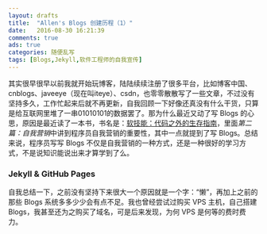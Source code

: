 ```yaml
---
layout: drafts
title:  "Allen's Blogs 创建历程（1）"
date:   2016-08-30 16:21:39
comments: true
ads: true
categories: 随便乱写
tags: [Blogs,Jekyll,软件工程师的自我宣传]
---
```


其实很早很早以前我就开始玩博客，陆陆续续注册了很多平台，比如博客中国、cnblogs、javeeye（现在叫iteye）、csdn，也零零散散写了一些文章，不过没有坚持多久，工作忙起来后就不再更新，自我回顾一下好像还真没有什么干货，只算是给互联网里堆了一串01010101的数据罢了。那为什么最近又动了写 Blogs 的心思，原因是最近读了一本书，书名是：[软技能：代码之外的生存指南](http://product.china-pub.com/4971248)，里面*第二篇：自我营销*中讲到程序员自我营销的重要性，其中一点就提到了写 Blogs。总结来说，程序员写写 Blogs 不仅是自我营销的一种方式，还是一种很好的学习方式，不是说知识能说出来才算学到了么。

<!-- more -->

### Jekyll & GitHub Pages
自我总结一下，之前没有坚持下来很大一个原因就是一个字：“懒”，再加上之前的那些 Blogs 系统多多少少会有点不足。我也曾经尝试过购买 VPS 主机，自己搭建 Blogs，我甚至还为之购买了域名，可是后来发现，为何 VPS 是何等的费时费力。
